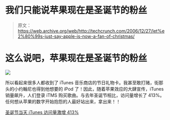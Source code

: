 # 我们只能说苹果现在是圣诞节的粉丝

> 原文：<https://web.archive.org/web/http://techcrunch.com/2006/12/27/let%e2%80%99s-just-say-apple-is-now-a-fan-of-christmas/>

# 这么说吧，苹果现在是圣诞节的粉丝

![](img/de7e7de092d9b276601b05d5fa105e84.png)

所以看起来很多人都收到了 iTunes 音乐商店的节日礼物卡。我甚至敢打赌，街那头的小约翰尼也得到他想要的 iPod 了！因此，随着苹果效应的大肆宣传，iTunes 销量飙升，人们登录 iTMS 购买歌曲。与去年圣诞节相比，访问量增长了 413%。任何想从苹果的数字开始抱怨的人最好站出来，拿出来！！

[圣诞节当天 iTunes 访问量激增 413%](https://web.archive.org/web/20210303192020/http://ilounge.com/index.php/news/comments/itunes-visits-surge-413-on-christmas-day/)